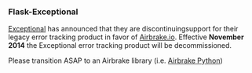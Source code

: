 ### Flask-Exceptional

[Exceptional](http://new.exceptional.io) has announced that they are
discontinuingsupport for their legacy error tracking product in favor
of [Airbrake.io](https://airbrake.io). Effective **November 2014** the
Exceptional error tracking product will be decommissioned.

Please transition ASAP to an Airbrake library (i.e.
[Airbrake Python](https://github.com/airbrake/airbrake-python))
